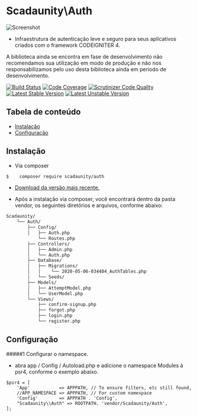 # Scadaunity\Auth
 ![Screenshot](https://forum.codeigniter.com/images/duende/logo.png)

- Infraestrutura de autenticação leve e seguro para seus aplicativos criados com o framework CODEIGNITER 4.

A biblioteca ainda se encontra em fase de desenvolvimento não recomendamos sua utilização em modo de produção e não nos responsabilizamos pelo uso desta biblioteca ainda em periodo de desenvolvimento.

[![Build Status](https://travis-ci.org/doctrine/instantiator.svg?branch=master)](https://travis-ci.org/doctrine/instantiator)
[![Code Coverage](https://scrutinizer-ci.com/g/doctrine/instantiator/badges/coverage.png?b=master)](https://scrutinizer-ci.com/g/doctrine/instantiator/?branch=master)
[![Scrutinizer Code Quality](https://scrutinizer-ci.com/g/doctrine/instantiator/badges/quality-score.png?b=master)](https://scrutinizer-ci.com/g/doctrine/instantiator/?branch=master)
[![Latest Stable Version](https://poser.pugx.org/doctrine/instantiator/v/stable.png)](https://packagist.org/packages/doctrine/instantiator)
[![Latest Unstable Version](https://poser.pugx.org/doctrine/instantiator/v/unstable.png)](https://packagist.org/packages/doctrine/instantiator)

## Tabela de conteúdo
- [Instalação](#Instalação)
- [Configuração](#Configuração)

## Instalação
- Via composer
```sh
$    composer require scadaunity/auth
```

- [Download da versão mais recente.](https://github.com/scadaunity/auth/archive/master.zip)

- Após a instalação via composer, você encontrará dentro da pasta vendor, os seguintes diretórios e arquivos, conforme abaixo: 

```sh
Scadaunity/
    └── Auth/
        ├── Config/
        │   ├── Auth.php
            └── Routes.php
        ├── Controllers/
        │   ├── Admin.php
        │   └── Auth.php
        ├── Database/
        │   ├── Migrations/
        │   │    └── 2020-05-06-034404_AuthTables.php
        │   └── Seeds/
        ├── Models/
        │   ├── AttemptModel.php
        │   └── UserModel.php
        └── Views/
            ├── confirm-signup.php
            ├── forgot.php
            ├── login.php
            └── register.php
```

## Configuração

 #####1 Configurar o namespace.
- abra app / Config / Autoload.php e adicione o namespace  Modules à psr4, conforme o exemplo abaixo.

```
$psr4 = [
    'App'           => APPPATH, // To ensure filters, etc still found,
    //APP_NAMESPACE => APPPATH, // For custom namespace
    'Config'        => APPPATH . 'Config',
    "Scadaunity\\Auth" => ROOTPATH. 'vendor/Scadaunity/Auth',
];
```

